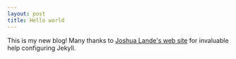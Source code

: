 ```yaml
---
layout: post
title: Hello world
---
```


This is my new blog! Many thanks to [Joshua Lande's web site][jl-website] for invaluable help configuring Jekyll.

[jl-website]: http://joshualande.com/jekyll-github-pages-poole/
